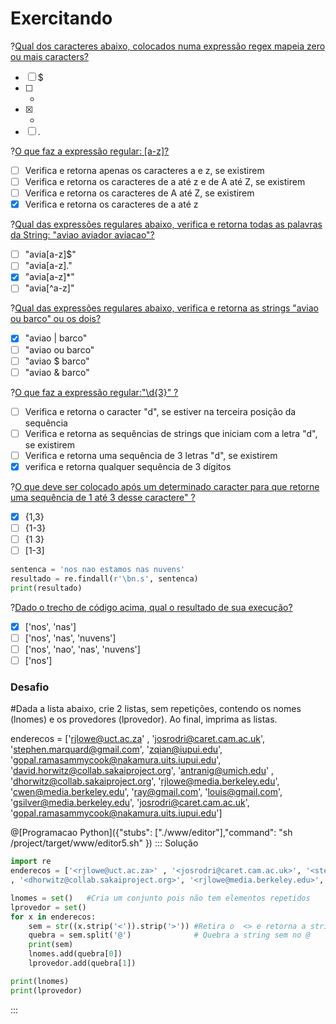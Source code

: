 # Exercitando

?[Qual dos caracteres abaixo, colocados numa expressão regex mapeia zero ou mais caracters?](single)
-[ ] $
-[ ] + 
-[x] *
-[ ] .

?[O que faz a expressão regular: [a-z]?](single)
-[ ] Verifica e retorna apenas os caracteres a e z, se existirem
-[ ] Verifica e retorna os caracteres de a até z e de A até Z, se existirem
-[ ] Verifica e retorna os caracteres de A até Z, se existirem
-[x] Verifica e retorna os caracteres de a até z

?[Qual das expressões regulares abaixo, verifica e retorna todas as palavras da String: "aviao aviador aviacao"?](single)
-[ ] "avia[a-z]$"
-[ ] "avia[a-z]."
-[x] "avia[a-z]*"
-[ ] "avia[^a-z]"

?[Qual das expressões regulares abaixo, verifica e retorna as strings "aviao ou barco" ou os dois?](single)
-[x] "aviao | barco"
-[ ] "aviao ou barco"
-[ ] "aviao $ barco"
-[ ] "aviao & barco"

?[O que faz a expressão regular:"\d{3}" ?](single)
-[ ] Verifica e retorna o caracter "d", se estiver na terceira posição da sequência
-[ ] Verifica e retorna as sequências de strings que iniciam com a letra "d", se existirem
-[ ] Verifica e retorna uma sequência de 3 letras "d", se existirem
-[x] verifica e retorna qualquer sequência de 3 dígitos

?[O que deve ser colocado após um determinado caracter para que retorne uma sequência de 1 até 3 desse caractere" ?](single)
-[X] {1,3}
-[ ] {1-3}
-[ ] {1 3}
-[ ] [1-3]

``` python
sentenca = 'nos nao estamos nas nuvens'
resultado = re.findall(r'\bn.s', sentenca)
print(resultado)
```
?[Dado o trecho de código acima, qual o resultado de sua execução?](single)
-[x] ['nos', 'nas']
-[ ] ['nos', 'nas', 'nuvens']
-[ ] ['nos', 'nao', 'nas', 'nuvens']
-[ ] ['nos']

### Desafio
#Dada a lista abaixo, crie 2 listas, sem repetições, contendo os nomes (lnomes) e os provedores (lprovedor). Ao final, imprima as listas.

enderecos = ['<rjlowe@uct.ac.za>' , '<josrodri@caret.cam.ac.uk>', '<stephen.marquard@gmail.com>', '<zqian@iupui.edu>', '<gopal.ramasammycook@nakamura.uits.iupui.edu>', '<david.horwitz@collab.sakaiproject.org>', '<antranig@umich.edu>'
, '<dhorwitz@collab.sakaiproject.org>', '<rjlowe@media.berkeley.edu>', '<cwen@media.berkeley.edu>', '<ray@gmail.com>', '<louis@gmail.com>',  '<gsilver@media.berkeley.edu>', '<josrodri@caret.cam.ac.uk>', '<gopal.ramasammycook@nakamura.uits.iupui.edu>']

@[Programacao Python]({"stubs": ["./www/editor"],"command": "sh /project/target/www/editor5.sh" })
::: Solução
```python
import re
enderecos = ['<rjlowe@uct.ac.za>' , '<josrodri@caret.cam.ac.uk>', '<stephen.marquard@gmail.com>', '<zqian@iupui.edu>', '<gopal.ramasammycook@nakamura.uits.iupui.edu>', '<david.horwitz@collab.sakaiproject.org>', '<antranig@umich.edu>'
, '<dhorwitz@collab.sakaiproject.org>', '<rjlowe@media.berkeley.edu>', '<cwen@media.berkeley.edu>', '<ray@gmail.com>', '<louis@gmail.com>',  '<gsilver@media.berkeley.edu>', '<josrodri@caret.cam.ac.uk>', '<gopal.ramasammycook@nakamura.uits.iupui.edu>']

lnomes = set()   #Cria um conjunto pois não tem elementos repetidos
lprovedor = set()
for x in enderecos:
    sem = str((x.strip('<')).strip('>')) #Retira o  <> e retorna a string do endereço de email
    quebra = sem.split('@')              # Quebra a string sem no @    
    print(sem)  
    lnomes.add(quebra[0])
    lprovedor.add(quebra[1])	

print(lnomes)
print(lprovedor)
```
:::
